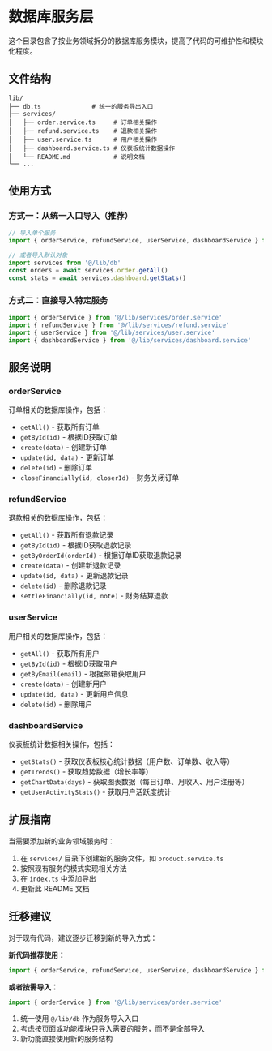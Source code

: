 # 数据库服务层

这个目录包含了按业务领域拆分的数据库服务模块，提高了代码的可维护性和模块化程度。

## 文件结构

```
lib/
├── db.ts              # 统一的服务导出入口
├── services/
│   ├── order.service.ts     # 订单相关操作
│   ├── refund.service.ts    # 退款相关操作
│   ├── user.service.ts      # 用户相关操作
│   ├── dashboard.service.ts # 仪表板统计数据操作
│   └── README.md            # 说明文档
└── ...
```

## 使用方式

### 方式一：从统一入口导入（推荐）

```typescript
// 导入单个服务
import { orderService, refundService, userService, dashboardService } from '@/lib/db'

// 或者导入默认对象
import services from '@/lib/db'
const orders = await services.order.getAll()
const stats = await services.dashboard.getStats()
```

### 方式二：直接导入特定服务

```typescript
import { orderService } from '@/lib/services/order.service'
import { refundService } from '@/lib/services/refund.service'
import { userService } from '@/lib/services/user.service'
import { dashboardService } from '@/lib/services/dashboard.service'
```

## 服务说明

### orderService
订单相关的数据库操作，包括：
- `getAll()` - 获取所有订单
- `getById(id)` - 根据ID获取订单
- `create(data)` - 创建新订单
- `update(id, data)` - 更新订单
- `delete(id)` - 删除订单
- `closeFinancially(id, closerId)` - 财务关闭订单

### refundService
退款相关的数据库操作，包括：
- `getAll()` - 获取所有退款记录
- `getById(id)` - 根据ID获取退款记录
- `getByOrderId(orderId)` - 根据订单ID获取退款记录
- `create(data)` - 创建新退款记录
- `update(id, data)` - 更新退款记录
- `delete(id)` - 删除退款记录
- `settleFinancially(id, note)` - 财务结算退款

### userService
用户相关的数据库操作，包括：
- `getAll()` - 获取所有用户
- `getById(id)` - 根据ID获取用户
- `getByEmail(email)` - 根据邮箱获取用户
- `create(data)` - 创建新用户
- `update(id, data)` - 更新用户信息
- `delete(id)` - 删除用户

### dashboardService
仪表板统计数据相关操作，包括：
- `getStats()` - 获取仪表板核心统计数据（用户数、订单数、收入等）
- `getTrends()` - 获取趋势数据（增长率等）
- `getChartData(days)` - 获取图表数据（每日订单、月收入、用户注册等）
- `getUserActivityStats()` - 获取用户活跃度统计

## 扩展指南

当需要添加新的业务领域服务时：

1. 在 `services/` 目录下创建新的服务文件，如 `product.service.ts`
2. 按照现有服务的模式实现相关方法
3. 在 `index.ts` 中添加导出
4. 更新此 README 文档

## 迁移建议

对于现有代码，建议逐步迁移到新的导入方式：

**新代码推荐使用：**
```typescript
import { orderService, refundService, userService, dashboardService } from '@/lib/db'
```

**或者按需导入：**
```typescript
import { orderService } from '@/lib/services/order.service'
```

1. 统一使用 `@/lib/db` 作为服务导入入口
2. 考虑按页面或功能模块只导入需要的服务，而不是全部导入
3. 新功能直接使用新的服务结构